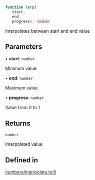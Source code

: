 ```ts
function lerp(
   start, 
   end, 
   progress): number
```

Interpolates between start and end value

## Parameters

• **start**: `number`

Minimum value

• **end**: `number`

Maximum value

• **progress**: `number`

Value from 0 to 1

## Returns

`number`

Interpolated value

## Defined in

[numbers/interpolate.ts:8](https://github.com/Tismas/naszos-utils/blob/4c7f3cf5cc9cb0967eb0ee45a68ceee96b31079a/src/numbers/interpolate.ts#L8)
